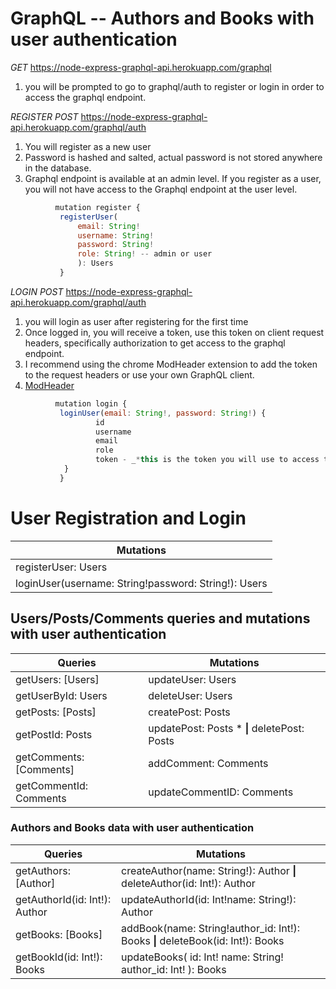 # GraphQL -- Authors and Books with user authentication 



_GET_ https://node-express-graphql-api.herokuapp.com/graphql

1) you will be prompted to go to graphql/auth to register or login in order to access the graphql endpoint.



_REGISTER_
_POST_ https://node-express-graphql-api.herokuapp.com/graphql/auth

1) You will register as a new user
2) Password is hashed and salted, actual password is not stored anywhere in the database.
3) Graphql endpoint is available at an admin level. If you register as a user, you will not have access to the Graphql endpoint at the user level.
   
 ```javascript
           mutation register {
            registerUser(
                email: String!
                username: String!
                password: String!
                role: String! -- admin or user
                ): Users
            }
```           
   
_LOGIN_
_POST_ https://node-express-graphql-api.herokuapp.com/graphql/auth

1) you will login as user after registering for the first time
2) Once logged in, you will receive a token, use this token on client request headers, specifically authorization to get access to the graphql endpoint. 
3) I recommend using the chrome ModHeader extension to add the token to the request headers or use your own GraphQL client.
4) [ModHeader](https://chrome.google.com/webstore/detail/modheader/idgpnmonknjnojddfkpgkljpfnnfcklj?hl=en)
   
 ```javascript
           mutation login {
            loginUser(email: String!, password: String!) {
                    id
                    username
                    email
                    role
                    token - _*this is the token you will use to access the graphql endpoint*_
             }
            }
```

# User Registration and Login
| Mutations |
|----------|
| registerUser: Users |
| loginUser(username: String!password: String!): Users |


## Users/Posts/Comments queries and mutations with user authentication
| Queries | Mutations |
|---------| -----------|
| getUsers: [Users] | updateUser: Users |
| getUserById: Users | deleteUser: Users |
| getPosts: [Posts] | createPost: Posts  |
| getPostId: Posts | updatePost: Posts  * **__\|__** deletePost: Posts |
| getComments: [Comments] | addComment: Comments |
| getCommentId: Comments | updateCommentID: Comments |


### Authors and Books data with user authentication
| Queries | Mutations |
|-------|-----------|
| getAuthors: [Author] | createAuthor(name: String!): Author **__\|__** deleteAuthor(id: Int!): Author |                 
| getAuthorId(id: Int!): Author | updateAuthorId(id: Int!name: String!): Author |
| getBooks: [Books] | addBook(name: String!author_id: Int!): Books **__\|__** deleteBook(id: Int!): Books |
| getBookId(id: Int!): Books | updateBooks( id: Int! name: String! author_id: Int! ): Books |




